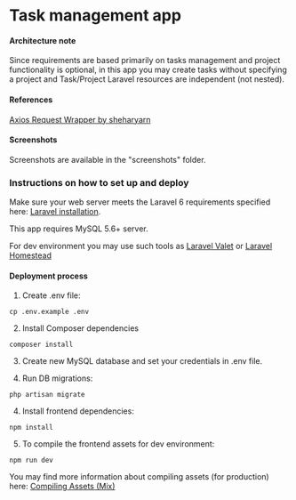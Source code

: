 # Task management app

#### Architecture note
Since requirements are based primarily on tasks management and project functionality is optional, in this app you may create tasks without specifying a project and Task/Project Laravel resources are independent (not nested).

#### References
[Axios Request Wrapper by sheharyarn](https://gist.github.com/sheharyarn/7f43ef98c5363a34652e60259370d2cb)

#### Screenshots
Screenshots are available in the "screenshots" folder.

### Instructions on how to set up and deploy 

Make sure your web server meets the Laravel 6 requirements specified here: [Laravel installation](https://laravel.com/docs/6.x/installation).
 
This app requires MySQL 5.6+ server.

For dev environment you may use such tools as [Laravel Valet](https://laravel.com/docs/6.x/valet) or [Laravel Homestead](https://laravel.com/docs/6.x/homestead) 

#### Deployment process

1. Create .env file:
```
cp .env.example .env
```

2. Install Composer dependencies
```
composer install
```

3. Create new MySQL database and set your credentials in .env file. 

4. Run DB migrations:
```
php artisan migrate
```

4. Install frontend dependencies:
```
npm install
```

5. To compile the frontend assets for dev environment:
```
npm run dev
```

You may find more information about compiling assets (for production) here: [Compiling Assets (Mix)
](https://laravel.com/docs/6.x/mix) 
